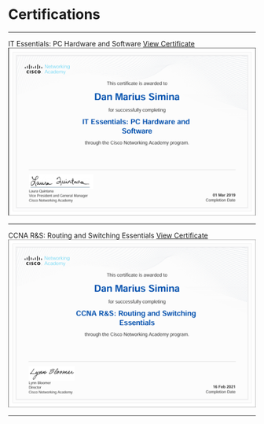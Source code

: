 # Certifications

---

IT Essentials: PC Hardware and Software
[View Certificate](https://www.netacad.com/certificates?issuanceId=fd096404-eb60-4602-b378-7b520f5e305b)
![Photo1](https://github.com/dansimina/Certifications/blob/main/IT%20Essentials%20PC%20Hardware%20and%20Software.png)

---

CCNA R&S: Routing and Switching Essentials
[View Certificate](https://www.netacad.com/certificates?issuanceId=fd972dc2-37bc-4b45-8ca4-7cf77e5e8c99)
![Photo2](https://github.com/dansimina/Certifications/blob/main/CCNA%20Routing%20and%20Switching%20Essentials.png)

---

